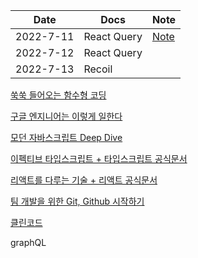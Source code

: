 | Date      | Docs        | Note                           |
| --------- | ----------- | ------------------------------ |
| 2022-7-11 | React Query | [Note](./notes/react-query.md) |
| 2022-7-12 | React Query |                                |
| 2022-7-13 | Recoil      |                                |


[쑥쑥 들어오는 함수형 코딩]()

[구글 엔지니어는 이렇게 일한다]()

[모던 자바스크립트 Deep Dive]()

[이펙티브 타입스크립트 + 타입스크립트 공식문서]()

[리액트를 다루는 기술 + 리액트 공식문서]()

[팀 개발을 위한 Git, Github 시작하기]()

[클린코드]()

graphQL
